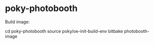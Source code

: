 # poky-photobooth

Build image:

cd poky-photobooth
source poky/oe-init-build-env
bitbake photobooth-image
